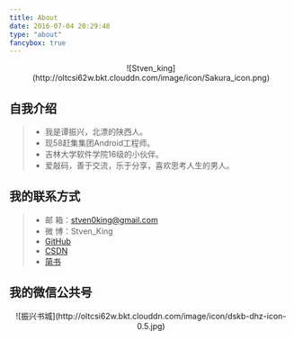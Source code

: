 ```yaml
---
title: About
date: 2016-07-04 20:29:48
type: "about"
fancybox: true
---
```

<center>
![Stven_king](http://oltcsi62w.bkt.clouddn.com/image/icon/Sakura_icon.png)
</center>

自我介绍
---
> - 我是谭振兴，北漂的陕西人。
> - 现58赶集集团Android工程师。
> - 吉林大学软件学院16级的小伙伴。
> - 爱敲码，善于交流，乐于分享，喜欢思考人生的男人。

我的联系方式
---
> - 邮 箱：stven0king@gmail.com
> - 微 博：Stven_King
> - [GitHub](https://github.com/stven0king)
> - [CSDN](http://blog.csdn.net/stven_king)
> - [简书](http://www.jianshu.com/u/311540b7592b)

我的微信公共号
---
<center>
![振兴书城](http://oltcsi62w.bkt.clouddn.com/image/icon/dskb-dhz-icon-0.5.jpg)
</center>